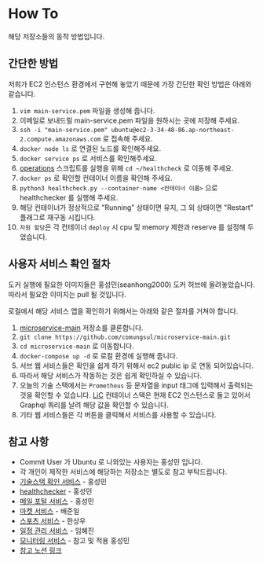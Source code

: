 # How To

해당 저장소들의 동작 방법입니다.

## 간단한 방법

저희가 EC2 인스턴스 환경에서 구현해 놓았기 때문에 가장 간단한 확인 방법은 아래와 같습니다.

1. `vim main-service.pem` 파일을 생성해 줍니다.
2. 이메일로 보내드릴 main-service.pem 파일을 원하시는 곳에 저장해 주세요.
3. `ssh -i "main-service.pem" ubuntu@ec2-3-34-48-86.ap-northeast-2.compute.amazonaws.com` 로 접속해 주세요.
4. `docker node ls` 로 연결된 노드를 확인해주세요.
5. `docker service ps` 로 서비스를 확인해주세요.
6. [operations](https://github.com/comungsul/operations) 스크립트를 실행을 위해 `cd ~/healthcheck` 로 이동해 주세요.
7. `docker ps` 로 확인할 컨테이너 이름을 확인해 주세요.
8. `python3 healthcheck.py --container-name <컨테이너 이름>` 으로 healthchecker 를 실행해 주세요.
9. 해당 컨테이너가 정상적으로 "Running" 상태이면 유지, 그 외 상태이면 "Restart" 플래그로 재구동 시킵니다.
10. `자원 할당`은 각 컨테이너 `deploy` 시 cpu 및 memory 제한과 reserve 를 설정해 두었습니다. 

## 사용자 서비스 확인 절차

도커 실행에 필요한 이미지들은 홍성민(seanhong2000) 도커 허브에 올려놓았습니다.
따라서 필요한 이미지는 pull 될 것입니다. 

로컬에서 해당 서비스 앱을 확인하기 위해서는 아래와 같은 절차를 거쳐야 합니다.

1. [microservice-main](https://github.com/comungsul/microservice-main.git) 저장소를 클론합니다.
2. `git clone https://github.com/comungsul/microservice-main.git`
3. `cd microservice-main` 로 이동합니다.
4. `docker-compose up -d` 로 로컬 환경에 실행해 줍니다.
5. 서브 웹 서비스들은 확인을 쉽게 하기 위해서 ec2 public ip 로 연동 되어있습니다.
6. 따라서 해당 서비스가 작동하는 것은 쉽게 확인하실 수 있습니다.
7. 오늘의 기술 스택에서는 `Prometheus` 등 문자열을 input 태그에 입력해서 출력되는 것을 확인할 수 있습니다. [LiC](https://github.com/comungsul/LiC) 컨테이너 스택은 현재 EC2 인스턴스로 돌고 있어서 Graphql 쿼리를 날려 해당 값을 확인할 수 있습니다.
8. 기타 웹 서비스들은 각 버튼을 클릭해서 서비스를 사용할 수 있습니다. 

## 참고 사항

- Commit User 가 Ubuntu 로 나와있는 사용자는 홍성민 입니다.
- 각 개인이 제작한 서비스에 해당하는 저장소는 별도로 참고 부탁드립니다.
- [기술스택 확인 서비스](https://github.com/comungsul/LiC) - 홍성민
- [healthchecker](https://github.com/comungsul/operations) - 홍성민
- [메일 포털 서비스](https://github.com/comungsul/microservice-main) - 홍성민
- [마켓 서비스](https://github.com/comungsul/shoppingmall) - 배준일
- [스포츠 서비스](https://github.com/comungsul/football) - 한상우
- [일정 관리 서비스](https://github.com/comungsul/dateScheduling) - 임혜진
- [모니터링 서비스](https://github.com/comungsul/swarmprom) - 참고 및 적용 홍성민
- [참고 노션 링크](https://github.com/comungsul/Notion)
